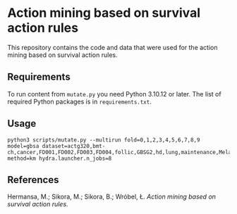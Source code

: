 # Action mining based on survival action rules

This repository contains the code and data that were used for the action mining based on survival action rules.

## Requirements

To run content from `mutate.py` you need Python 3.10.12 or later. The list of required Python packages is in `requirements.txt`.

## Usage

```
python3 scripts/mutate.py --multirun fold=0,1,2,3,4,5,6,7,8,9 model=gbsa dataset=actg320,bmt-ch,cancer,FD001,FD002,FD003,FD004,follic,GBSG2,hd,lung,maintenance,Melanoma,mgus,pbc,PUL,std,uis,wcgs,whas1,whas500,zinc method=km hydra.launcher.n_jobs=8
```

## References

Hermansa, M.; Sikora, M.; Sikora, B.; Wróbel, Ł. *Action mining based on survival action rules*.
